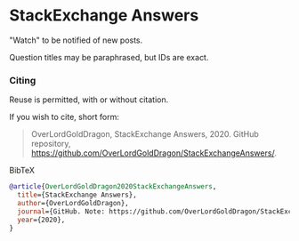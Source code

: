 # StackExchange Answers

"Watch" to be notified of new posts.

Question titles may be paraphrased, but IDs are exact.

### Citing

Reuse is permitted, with or without citation. 

If you wish to cite, short form:

> OverLordGoldDragon, StackExchange Answers, 2020. GitHub repository, https://github.com/OverLordGoldDragon/StackExchangeAnswers/.

BibTeX

```bibtex
@article{OverLordGoldDragon2020StackExchangeAnswers,
  title={StackExchange Answers},
  author={OverLordGoldDragon},
  journal={GitHub. Note: https://github.com/OverLordGoldDragon/StackExchangeAnswers/},
  year={2020},
}
```
